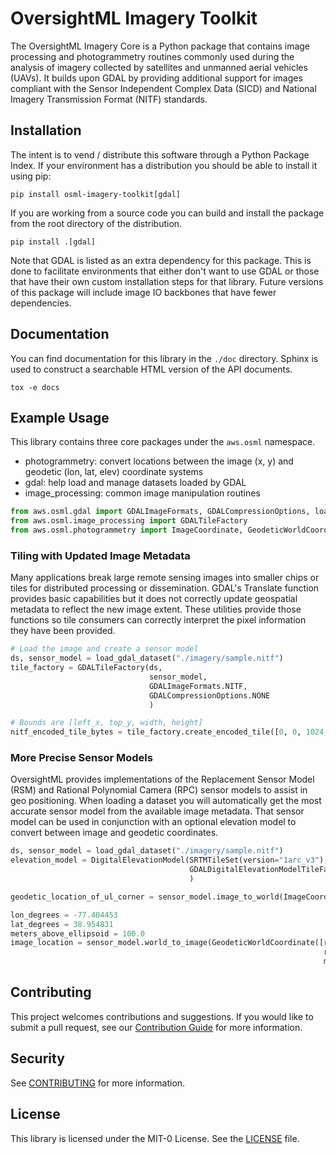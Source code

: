 # OversightML Imagery Toolkit

The OversightML Imagery Core is a Python package that contains image processing and photogrammetry routines commonly
used during the analysis of imagery collected by satellites and unmanned aerial vehicles (UAVs). It builds upon GDAL
by providing additional support for images compliant with the Sensor Independent Complex Data (SICD) and National 
Imagery Transmission Format (NITF) standards.

## Installation

The intent is to vend / distribute this software through a Python Package Index. If your environment has a distribution 
you should be able to install it using pip:
```shell
pip install osml-imagery-toolkit[gdal]
```

If you are working from a source code you can build and install the package from the root directory of the
distribution.
```shell
pip install .[gdal]
```
Note that GDAL is listed as an extra dependency for this package. This is done to facilitate environments that either
don't want to use GDAL or those that have their own custom installation steps for that library. Future versions of
this package will include image IO backbones that have fewer dependencies.

## Documentation

You can find documentation for this library in the `./doc` directory. Sphinx is used to construct a searchable HTML
version of the API documents.

```shell
tox -e docs
```

## Example Usage

This library contains three core packages under the `aws.osml` namespace. 
* photogrammetry: convert locations between the image (x, y) and geodetic (lon, lat, elev) coordinate systems
* gdal: help load and manage datasets loaded by GDAL
* image_processing: common image manipulation routines

```python
from aws.osml.gdal import GDALImageFormats, GDALCompressionOptions, load_gdal_dataset
from aws.osml.image_processing import GDALTileFactory
from aws.osml.photogrammetry import ImageCoordinate, GeodeticWorldCoordinate, SensorModel
```

### Tiling with Updated Image Metadata

Many applications break large remote sensing images into smaller chips or tiles for distributed processing or 
dissemination. GDAL's Translate function provides basic capabilities but it does not correctly update geospatial
metadata to reflect the new image extent. These utilities provide those functions so tile consumers can correctly 
interpret the pixel information they have been provided.

```python
# Load the image and create a sensor model
ds, sensor_model = load_gdal_dataset("./imagery/sample.nitf")
tile_factory = GDALTileFactory(ds,
                               sensor_model,
                               GDALImageFormats.NITF, 
                               GDALCompressionOptions.NONE 
                               )

# Bounds are [left_x, top_y, width, height]
nitf_encoded_tile_bytes = tile_factory.create_encoded_tile([0, 0, 1024, 1024])
```

### More Precise Sensor Models

OversightML provides implementations of the Replacement Sensor Model (RSM) and Rational Polynomial Camera (RPC) sensor 
models to assist in geo positioning. When loading a dataset you will automatically get the most accurate sensor model
from the available image metadata. That sensor model can be used in conjunction with an optional elevation model to 
convert between image and geodetic coordinates.

```python
ds, sensor_model = load_gdal_dataset("./imagery/sample.nitf")
elevation_model = DigitalElevationModel(SRTMTileSet(version="1arc_v3"),
                                        GDALDigitalElevationModelTileFactory("./local-SRTM-tiles")
                                        )

geodetic_location_of_ul_corner = sensor_model.image_to_world(ImageCoordinate([0, 0]), elevation_model=elevation_model)

lon_degrees = -77.404453
lat_degrees = 38.954831
meters_above_ellipsoid = 100.0
image_location = sensor_model.world_to_image(GeodeticWorldCoordinate([radians(lon_degrees), 
                                                                      radians(lat_degrees), 
                                                                      meters_above_ellipsoid]))
```

## Contributing

This project welcomes contributions and suggestions. If you would like to submit a pull request, see our 
[Contribution Guide](CONTRIBUTING.md) for more information.

## Security

See [CONTRIBUTING](CONTRIBUTING.md#security-issue-notifications) for more information.

## License

This library is licensed under the MIT-0 License. See the [LICENSE](LICENSE) file.